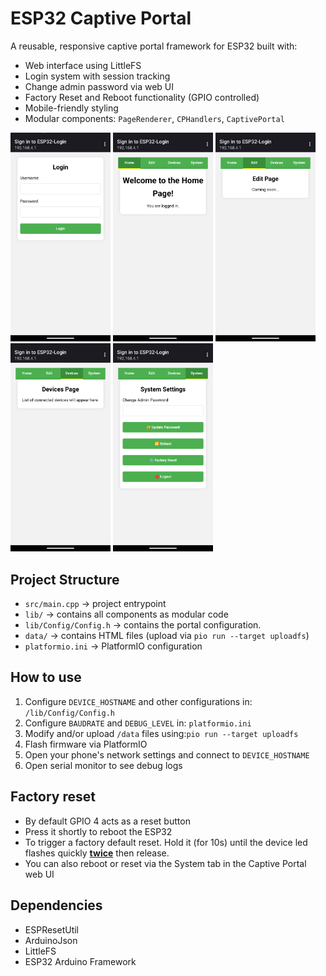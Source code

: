 # ESP32 Captive Portal

A reusable, responsive captive portal framework for ESP32 built with:

- Web interface using LittleFS
- Login system with session tracking
- Change admin password via web UI
- Factory Reset and Reboot functionality (GPIO controlled)
- Mobile-friendly styling
- Modular components: `PageRenderer`, `CPHandlers`, `CaptivePortal`

<p float="left">
  <img src="images/Login.png?raw=true" width="160" />
  <img src="images/Home.png?raw=true" width="160" />
  <img src="images/Edit.png?raw=true" width="160" />
  <img src="images/Devices.png?raw=true" width="160" />
  <img src="images/System.png?raw=true" width="160" />
</p>

## Project Structure

- `src/main.cpp` → project entrypoint
- `lib/` → contains all components as modular code
- `lib/Config/Config.h` → contains the portal configuration.
- `data/` → contains HTML files (upload via `pio run --target uploadfs`)
- `platformio.ini` → PlatformIO configuration

## How to use

1. Configure `DEVICE_HOSTNAME` and other configurations in: `/lib/Config/Config.h`
2. Configure `BAUDRATE` and `DEBUG_LEVEL` in: `platformio.ini`
3. Modify and/or upload `/data` files using:`pio run --target uploadfs`
4. Flash firmware via PlatformIO
5. Open your phone's network settings and connect to `DEVICE_HOSTNAME`
6. Open serial monitor to see debug logs

## Factory reset

- By default GPIO 4 acts as a reset button
- Press it shortly to reboot the ESP32
- To trigger a factory default reset. Hold it (for 10s) until the device led flashes quickly **<u>twice</u>** then release.
- You can also reboot or reset via the System tab in the Captive Portal web UI

## Dependencies

- ESPResetUtil
- ArduinoJson
- LittleFS
- ESP32 Arduino Framework
